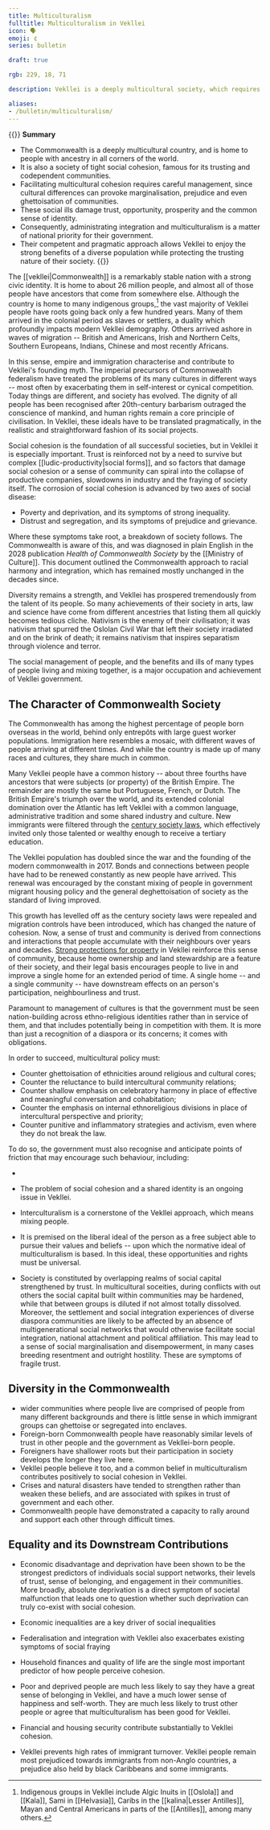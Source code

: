 ```yaml
---
title: Multiculturalism
fulltitle: Multiculturalism in Vekllei
icon: 🗣️
emoji: ¢
series: bulletin

draft: true

rgb: 229, 18, 71

description: Vekllei is a deeply multicultural society, which requires careful attention to prevent damaging its tight-knit and high-trust communities.

aliases:
- /bulletin/multiculturalism/
---
```

{{<note panel>}}
**Summary**

* The Commonwealth is a deeply multicultural country, and is home to people with ancestry in all corners of the world.
* It is also a society of tight social cohesion, famous for its trusting and codependent communities.
* Facilitating multicultural cohesion requires careful management, since cultural differences can provoke marginalisation, prejudice and even ghettoisation of communities.
* These social ills damage trust, opportunity, prosperity and the common sense of identity.
* Consequently, administrating integration and multiculturalism is a matter of national priority for their government.
* Their competent and pragmatic approach allows Vekllei to enjoy the strong benefits of a diverse population while protecting the trusting nature of their society.
{{</note>}}

The [[vekllei|Commonwealth]] is a remarkably stable nation with a strong civic identity. It is home to about 26 million people, and almost all of those people have ancestors that come from somewhere else. Although the country is home to many indigenous groups,[^indigenous] the vast majority of Vekllei people have roots going back only a few hundred years. Many of them arrived in the colonial period as slaves or settlers, a duality which profoundly impacts modern Vekllei demography. Others arrived ashore in waves of migration -- British and Americans, Irish and Northern Celts, Southern Europeans, Indians, Chinese and most recently Africans.

In this sense, empire and immigration characterise and contribute to Vekllei's founding myth. The imperial precursors of Commonwealth federalism have treated the problems of its many cultures in different ways -- most often by exacerbating them in self-interest or cynical competition. Today things are different, and society has evolved. The dignity of all people has been recognised after 20th-century barbarism outraged the conscience of mankind, and human rights remain a core principle of civilisation. In Vekllei, these ideals have to be translated pragmatically, in the realistic and straightforward fashion of its social projects.

Social cohesion is the foundation of all successful societies, but in Vekllei it is especially important. Trust is reinforced not by a need to survive but complex [[ludic-productivity|social forms]], and so factors that damage social cohesion or a sense of community can spiral into the collapse of productive companies, slowdowns in industry and the fraying of society itself. The corrosion of social cohesion is advanced by two axes of social disease:

* Poverty and deprivation, and its symptoms of strong inequality.
* Distrust and segregation, and its symptoms of prejudice and grievance.

Where these symptoms take root, a breakdown of society follows. The Commonwealth is aware of this, and was diagnosed in plain English in the 2028 publication *Health of Commonwealth Society* by the [[Ministry of Culture]]. This document outlined the Commonwealth approach to racial harmony and integration, which has remained mostly unchanged in the decades since.

Diversity remains a strength, and Vekllei has prospered tremendously from the talent of its people. So many achievements of their society in arts, law and science have come from different ancestries that listing them all quickly becomes tedious cliche. Nativism is the enemy of their civilisation; it was nativism that spurred the Oslolan Civil War that left their society irradiated and on the brink of death; it remains nativism that inspires separatism through violence and terror.

The social management of people, and the benefits and ills of many types of people living and mixing together, is a major occupation and achievement of Vekllei government.

## The Character of Commonwealth Society

The Commonwealth has among the highest percentage of people born overseas in the world, behind only entrepôts with large guest worker populations. Immigration here resembles a mosaic, with different waves of people arriving at different times. And while the country is made up of many races and cultures, they share much in common.

Many Vekllei people have a common history -- about three fourths have ancestors that were subjects (or property) of the British Empire. The remainder are mostly the same but Portuguese, French, or Dutch. The British Empire's triumph over the world, and its extended colonial domination over the Atlantic has left Vekllei with a common language, administrative tradition and some shared industry and culture. New immigrants were filtered through the [century society laws](/century-society), which effectively invited only those talented or wealthy enough to receive a tertiary education.

The Vekllei population has doubled since the war and the founding of the modern commonwealth in 2017. Bonds and connections between people have had to be renewed constantly as new people have arrived. This renewal was encouraged by the constant mixing of people in government migrant housing policy and the general deghettoisation of society as the standard of living improved.

This growth has levelled off as the century society laws were repealed and migration controls have been introduced, which has changed the nature of cohesion. Now, a sense of trust and community is derived from connections and interactions that people accumulate with their neighbours over years and decades. [Strong protections for property](/property/) in Vekllei reinforce this sense of community, because home ownership and land stewardship are a feature of their society, and their legal basis encourages people to live in and improve a single home for an extended period of time. A single home -- and a single community -- have downstream effects on an person's participation, neighbourliness and trust.

Paramount to management of cultures is that the government must be seen nation-building across ethno-religious identities rather than in service of them, and that includes potentially being in competition with them. It is more than just a recognition of a diaspora or its concerns; it comes with obligations.

In order to succeed, multicultural policy must:

* Counter ghettoisation of ethnicities around religious and cultural cores;
* Counter the reluctance to build intercultural community relations;
* Counter shallow emphasis on celebratory harmony in place of effective and meaningful conversation and cohabitation;
* Counter the emphasis on internal ethnoreligious divisions in place of intercultural perspective and priority;
* Counter punitive and inflammatory strategies and activism, even where they do not break the law.

To do so, the government must also recognise and anticipate points of friction that may encourage such behaviour, including:

*


* The problem of social cohesion and a shared identity is an ongoing issue in Vekllei.
* Interculturalism is a cornerstone of the Vekllei approach, which means mixing people.

* It is premised on the liberal ideal of the person as a free subject able to pursue their values and beliefs -- upon which the normative ideal of multiculturalism is based. In this ideal, these opportunities and rights must be universal.
* Society is constituted by overlapping realms of social capital strengthened by trust. In multicultural soceities, during conflicts with out others the social capital built within communities may be hardened, while that between groups is diluted if not almost totally dissolved. Moreover, the settlement and social integration experiences of diverse diaspora communities are likely to be affected by an absence of multigenerational social networks that would otherwise facilitate social integration, national attachment and political affiliation. This may lead to a sense of social marginalisation and disempowerment, in many cases breeding resentment and outright hostility. These are symptoms of fragile trust.

## Diversity in the Commonwealth

* wider communities where people live are comprised of people from many different backgrounds and there is little sense in which immigrant groups can ghettoise or segregated into enclaves.
* Foreign-born Commonwealth people have reasonably similar levels of trust in other people and the government as Vekllei-born people.
* Foreigners have shallower roots but their participation in society develops the longer they live here.
* Vekllei people believe it too, and a common belief in multiculturalism contributes positively to social cohesion in Vekllei.
* Crises and natural disasters have tended to strengthen rather than weaken these beliefs, and are associated with spikes in trust of government and each other.
* Commonwealth people have demonstrated a capacity to rally around and support each other through difficult times.

## Equality and its Downstream Contributions

* Economic disadvantage and deprivation have been shown to be the strongest predictors of individuals social support networks, their levels of trust, sense of belonging, and engagement in their communities. More broadly, absolute deprivation is a direct symptom of societal malfunction that leads one to question whether such deprivation can truly co-exist with social cohesion.

* Economic inequalities are a key driver of social inequalities
* Federalisation and integration with Vekllei also exacerbates existing symptoms of social fraying
* Household finances and quality of life are the single most important predictor of how people perceive cohesion.
* Poor and deprived people are much less likely to say they have a great sense of belonging in Vekllei, and have a much lower sense of happiness and self-worth. They are much less likely to trust other people or agree that multiculturalism has been good for Vekllei.
* Financial and housing security contribute substantially to Vekllei cohesion.
* Vekllei prevents high rates of immigrant turnover. Vekllei people remain most prejudiced towards immigrants from non-Anglo countries, a prejudice also held by black Caribbeans and some immigrants.

[^indigenous]: Indigenous groups in Vekllei include Algic Inuits in [[Oslola]] and [[Kala]], Sami in [[Helvasia]], Caribs in the [[kalina|Lesser Antilles]], Mayan and Central Americans in parts of the [[Antilles]], among many others.